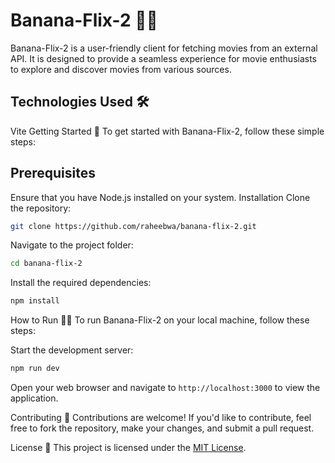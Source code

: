 # Banana-Flix-2 🍌🎥

Banana-Flix-2 is a user-friendly client for fetching movies from an external API. It is designed to provide a seamless experience for movie enthusiasts to explore and discover movies from various sources.

## Technologies Used 🛠️

Vite
Getting Started 🚀
To get started with Banana-Flix-2, follow these simple steps:

## Prerequisites

Ensure that you have Node.js installed on your system.
Installation
Clone the repository:

```bash
git clone https://github.com/raheebwa/banana-flix-2.git
```

Navigate to the project folder:

```bash
cd banana-flix-2
```

Install the required dependencies:

```bash
npm install
```

How to Run 🏃‍♀️
To run Banana-Flix-2 on your local machine, follow these steps:

Start the development server:

```bash
npm run dev
```

Open your web browser and navigate to `http://localhost:3000` to view the application.

Contributing 🤝
Contributions are welcome! If you'd like to contribute, feel free to fork the repository, make your changes, and submit a pull request.

License 📄
This project is licensed under the [MIT License](https://opensource.org/licenses/MIT).
